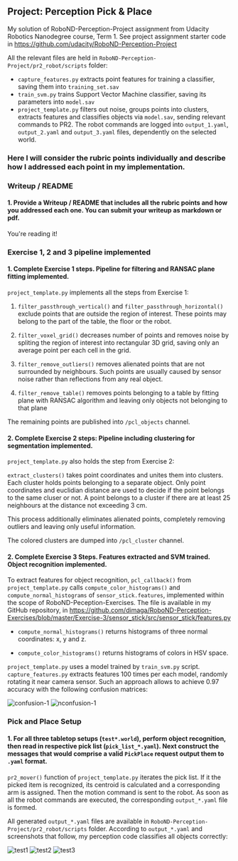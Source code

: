 ## Project: Perception Pick & Place

My solution of RoboND-Perception-Project assignment from Udacity Robotics Nanodegree course, Term 1.
See project assignment starter code in https://github.com/udacity/RoboND-Perception-Project

All the relevant files are held in ```RoboND-Perception-Project/pr2_robot/scripts``` folder: 
* ```capture_features.py``` extracts point features for training a classifier, saving them into ```training_set.sav```
* ```train_svm.py``` trains Support Vector Machine classifier, saving its parameters into ```model.sav```
* ```project_template.py``` filters out noise, groups points into clusters, extracts features and classifies objects via
```model.sav```, sending relevant commands to PR2. The robot commands are logged into ```output_1.yaml```, ```output_2.yaml``` and
```output_3.yaml``` files, dependently on the selected world.


### Here I will consider the rubric points individually and describe how I addressed each point in my implementation.  

### Writeup / README

#### 1. Provide a Writeup / README that includes all the rubric points and how you addressed each one.  You can submit your writeup as markdown or pdf.  

You're reading it!

### Exercise 1, 2 and 3 pipeline implemented


#### 1. Complete Exercise 1 steps. Pipeline for filtering and RANSAC plane fitting implemented.

```project_template.py``` implements all the steps from Exercise 1:

1. ```filter_passthrough_vertical()``` and ```filter_passthrough_horizontal()``` exclude points that are outside the region
of interest. These points may belong to the part of the table, the floor or the robot. 

2. ```filter_voxel_grid()``` decreases number of points and removes noise by spliting the region of interest into
rectangular 3D grid, saving only an average point per each cell in the grid.

3. ```filter_remove_outliers()``` removes alienated points that are not surrounded by neighbours. Such points are usually
caused by sensor noise rather than reflections from any real object.

4. ```filter_remove_table()``` removes points belonging to a table by fitting plane with RANSAC algorithm and leaving only
objects not belonging to that plane

The remaining points are published into ```/pcl_objects``` channel.

#### 2. Complete Exercise 2 steps: Pipeline including clustering for segmentation implemented.  

```project_template.py``` also holds the step from Exercise 2:

```extract_clusters()``` takes point coordinates and unites them into clusters. Each cluster holds points belonging to
a separate object. Only point coordinates and euclidian distance are used to decide if the point belongs to the same
cluser or not. A point belongs to a cluster if there are at least 25 neighbours at the distance not exceeding 3 cm.

This process additionally eliminates alienated points, completely removing outliers and leaving only useful information.

The colored clusters are dumped into ```/pcl_cluster``` channel.

#### 2. Complete Exercise 3 Steps.  Features extracted and SVM trained.  Object recognition implemented.

To extract features for object recognition, ```pcl_callback()``` from ```project_template.py``` calls
```compute_color_histograms()``` and ```compute_normal_histograms``` of ```sensor_stick.features```, implemented 
within the scope of RoboND-Peception-Exercises. The file is available in my GitHub repository, in 
https://github.com/dimaga/RoboND-Perception-Exercises/blob/master/Exercise-3/sensor_stick/src/sensor_stick/features.py

* ```compute_normal_histograms()``` returns histograms of three normal coordinates: x, y and z.

* ```compute_color_histograms()``` returns histograms of colors in HSV space.

```project_template.py``` uses a model trained by ```train_svm.py``` script. ```capture_features.py``` extracts features
100 times per each model, randomly rotating it near camera sensor. Such an approach allows to achieve 0.97 accuracy with
the following confusion matrices:

![confusion-1](./images/confusion_matrix.png)
![nconfusion-1](./images/normalized_confusion_matrix.png)

### Pick and Place Setup

#### 1. For all three tabletop setups (`test*.world`), perform object recognition, then read in respective pick list (`pick_list_*.yaml`). Next construct the messages that would comprise a valid `PickPlace` request output them to `.yaml` format.

```pr2_mover()``` function of ```project_template.py``` iterates the pick list. If it the picked item is recognized,
its centroid is calculated and a corresponding arm is assigned. Then the motion command is sent to the robot. As soon
as all the robot commands are executed, the corresponding ```output_*.yaml``` file is formed.

All generated ```output_*.yaml``` files are available in ```RoboND-Perception-Project/pr2_robot/scripts``` folder.
According to ```output_*.yaml``` and screenshots that follow, my perception code classifies all objects correctly:     

![test1](./images/test1.png)
![test2](./images/test2.png)
![test3](./images/test3.png)




